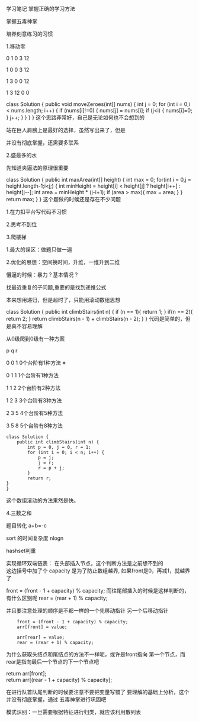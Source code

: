 学习笔记
掌握正确的学习方法

掌握五毒神掌

培养刻意练习的习惯



1.移动零

0 1 0 3 12

1 0 0 3 12

1 3 0 0 12

1 3 12 0 0

class Solution {
    public void moveZeroes(int[] nums) {
        int j = 0;
        for (int i = 0;i < nums.length; i++) {
            if (nums[i]!=0) {
                nums[j] = nums[i];
                if (j<i) {
                    nums[i]=0;
                }
                j++;
            }
        }
    }
}
这个思路非常好，自己是无论如何也不会想到的

站在巨人肩膀上是最好的选择，虽然写出来了，但是

并没有彻底掌握，还需要多联系



2.盛最多的水

先知道夹逼法的原理很重要

class Solution {
    public int maxArea(int[] height) {
        int max = 0;
        for(int i = 0,j = height.length-1;i<j;) {
            int minHeight = height[i] < height[j] ? height[i++] : height[j--];
            int area = minHeight * (j-i+1);
            if (area > max){
                max = area;
            }
        }
        return max;
    }
}
这个题做的时候还是存在不少问题

1.在力扣平台写代码不习惯

2.思考不到位



3.爬楼梯

1.最大的误区：做题只做一遍

2.优化的思想：空间换时间，升维，一维升到二维

懵逼的时候：暴力？基本情况？

找最近重复的子问题,重要的是找到递推公式



本来想用递归，但是超时了，只能用滚动数组思想



class Solution {
    public int climbStairs(int n) {
        if (n == 1){
            return 1;
        }
        if(n == 2){
            return 2;
        }
        return climbStairs(n - 1) + climbStairs(n - 2);
    }
}
代码是简单的，但是真不容易理解

从0级爬到0级有一种方案



p q r

0 0 1  0个台阶有1种方法 ※

0 1 1  1个台阶有1种方法

1 1 2  2个台阶有2种方法

1 2 3  3个台阶有3种方法

2 3 5  4个台阶有5种方法

3 5 8  5个台阶有8种方法



    class Solution {
        public int climbStairs(int n) {
            int p = 0, j = 0, r = 1;
            for (int i = 0; i < n; i++) {
                p = j;
                j = r;
                r = p + j;
            }
            return r;
    }
    }


这个数组滚动的方法果然是快。



4.三数之和

题目转化 a+b=-c

sort 的时间复杂度 nlogn

hashset判重

实现循环双端链表：
在头部插入节点，这个判断方法是之前想不到的  
这边括号中加了个 capacity 是为了防止数组越界,
如果front是0，再减1，就越界了

front = (front - 1 + capacity) % capacity;
而往尾部插入的时候是这样判断的，有什么区别呢
rear = (rear + 1) % capacity;

并且要注意处理的顺序是不都一样的一个先移动指针
另一个后移动指针

        front = (front - 1 + capacity) % capacity;
        arr[front] = value;
        
        arr[rear] = value;
        rear = (rear + 1) % capacity;

为什么获取头结点和尾结点的方法不一样呢，或许是front指向
第一个节点，而rear是指向最后一个节点的下一个节点吧

return arr[front];       
return arr[(rear - 1 + capacity) % capacity];

在进行队首队尾判断的时候要注意不要把变量写错了
要理解的基础上分析，这个并没有彻底掌握，通过
五毒神掌进行巩固吧

模式识别：一旦需要根据特征进行归类，就应该利用散列表